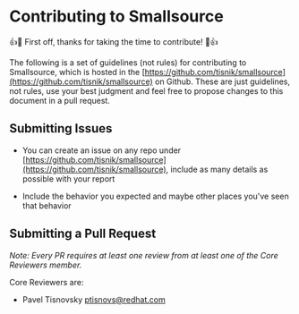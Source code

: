# Contributing to Smallsource

:+1::tada: First off, thanks for taking the time to contribute! :tada::+1:

The following is a set of guidelines (not rules) for contributing to
Smallsource, which is hosted in the
[https://github.com/tisnik/smallsource](https://github.com/tisnik/smallsource)
on Github. These are just guidelines, not rules, use your best judgment and
feel free to propose changes to this document in a pull request.

## Submitting Issues

* You can create an issue on any repo under [https://github.com/tisnik/smallsource](https://github.com/tisnik/smallsource), include as many details as possible with your report

* Include the behavior you expected and maybe other places you've seen that behavior

## Submitting a Pull Request

*Note: Every PR requires at least one review from at least one of the Core Reviewers member.*

Core Reviewers are:

* Pavel Tisnovsky <ptisnovs@redhat.com>

